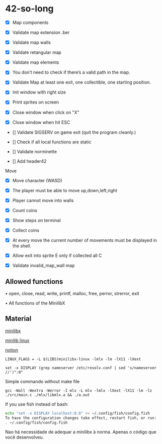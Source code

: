 # 42-so-long

- [x] Map components

- [x] Validate map extension .ber

- [x] Validate map walls

- [x] Validate retangular map

- [x] Validate map elements

- [x] You don’t need to check if there’s a valid path in the map.

- [x] Validate Map at least one exit, one collectible, one starting position.

- [x] Init window with right size

- [x] Print sprites on screen

- [x] Close window when click on "X"

- [x] Close window when hit ESC

- [] Validate SIGSERV on game exit (quit the program cleanly.)

- [] Check if all local functions are static

- [] Validate norminette

- [] Add header42

Move

- [x] Move character (WASD)

- [x] The player must be able to move up,down,left,right

- [x] Player cannot move into walls

- [x] Count coins

- [x] Show steps on terminal

- [x] Collect coins

- [x] At every move the current number of movements must be displayed in the shell.

- [x] Allow exit into sprite E only if collected all C

- [x] Validate invalid_map_wall map


## Allowed functions

• open, close, read, write,
printf, malloc, free, perror,
strerror, exit

• All functions of the MinilibX

## Material

[minilibx](https://harm-smits.github.io/42docs/libs/minilibx)

[minilib linux](https://github.com/42Paris/minilibx-linux)

[notion](https://bumpy-truffle-c97.notion.site/SoLong-13550c956d2f4d288b6a73a97ee7bccb)

`LINUX_FLAGS = -L $(LIBS)minilibx-linux -lmlx -lm -lX11 -lXext`

`set -x DISPLAY (grep nameserver /etc/resolv.conf | sed 's/nameserver //')":0"`

Simple commando without make file

`gcc -Wall -Wextra -Werror -I mlx -L mlx -lmlx -lXext -lX11 -lm -lz ./src/main.c ./mlx/libmlx.a && ./a.out`

If you use fish instead of bash:

```sh
echo "set -x DISPLAY localhost:0.0" >> ~/.config/fish/config.fish
To have the configuration changes take effect, restart fish, or run:
. ~/.config/fish/config.fish
```

Nao há necessidade de adequar a minilibx à norma. Apenas o código que você desenvolveu.
